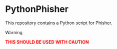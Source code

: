 # PythonPhisher

This repository contains a Python script for Phisher.

> [!WARNING]
**<span style="color:red">THIS SHOULD BE USED WITH CAUTION</span>**
